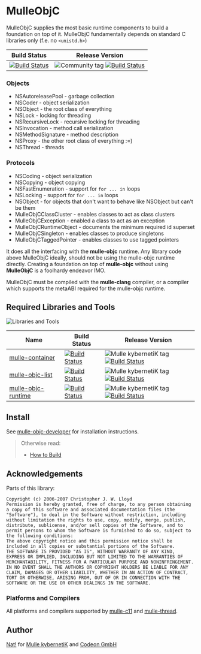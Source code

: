 # MulleObjC

MulleObjC supplies the most basic runtime components to build a foundation
on top of it. MulleObjC fundamentally depends on standard C libraries only
(f.e. no `<unistd.h>`)


 Build Status | Release Version
--------------|-----------------------------------
[![Build Status](https://travis-ci.org/mulle-objc/MulleObjC.svg)](https://travis-ci.org/mulle-objc/MulleObjC) | ![Community tag](https://img.shields.io/github/tag/mulle-objc/MulleObjC.svg) [![Build Status](https://travis-ci.org/mulle-objc/MulleObjC.svg?branch=release)](https://travis-ci.org/mulle-objc/MulleObjC)


### Objects

* NSAutoreleasePool - garbage collection
* NSCoder - object serialization
* NSObject - the root class of everything
* NSLock - locking for threading
* NSRecursiveLock - recursive locking for threading
* NSInvocation - method call serialization
* NSMethodSignature - method description
* NSProxy - the other root class of everything :=)
* NSThread - threads

### Protocols

* NSCoding - object serialization
* NSCopying - object copying
* NSFastEnumeration  - support for `for ... in` loops
* NSLocking  - support for `for ... in` loops
* NSObject - for objects that don't want to behave like NSObject but can't be them
* MulleObjCClassCluster - enables classes to act as class clusters
* MulleObjCException - enabled a class to act as an exception
* MulleObjCRuntimeObject - documents the minimum required id superset
* MulleObjCSingleton - enables classes to produce singletons
* MulleObjCTaggedPointer - enables classes to use tagged pointers

It does all the interfacing with the **mulle-objc** runtime. Any
library code above MulleObjC ideally, should not be using the mulle-objc runtime
directly. Creating a foundation on top of **mulle-objc**  without using
**MulleObjC** is a foolhardy endeavor IMO.

MulleObjC must be compiled with the **mulle-clang** compiler, or a compiler
which supports the metaABI required for the mulle-objc runtime.

## Required Libraries and Tools

![Libraries and Tools](https://raw.githubusercontent.com/mulle-nat/MulleObjC/release/dox/MulleObjC-dependencies.png)

  Name         | Build Status | Release Version
---------------|--------------|---------------------------------
[mulle-container](//github.com/mulle-nat/mulle-container) | [![Build Status](https://travis-ci.org/mulle-nat/mulle-container.svg?branch=release)](https://travis-ci.org/mulle-nat/mulle-container) | ![Mulle kybernetiK tag](https://img.shields.io/github/tag/mulle-nat/mulle-container.svg) [![Build Status](https://travis-ci.org/mulle-nat/mulle-container.svg?branch=release)](https://travis-ci.org/mulle-nat/mulle-container)
[mulle-objc-list](//github.com/mulle-nat/mulle-objc-list) | [![Build Status](https://travis-ci.org/mulle-nat/mulle-objc-list.svg?branch=release)](https://travis-ci.org/mulle-nat/mulle-objc-list) | ![Mulle kybernetiK tag](https://img.shields.io/github/tag/mulle-nat/mulle-objc-list.svg) [![Build Status](https://travis-ci.org/mulle-nat/mulle-objc-list.svg?branch=release)](https://travis-ci.org/mulle-nat/mulle-objc-list)
[mulle-objc-runtime](//github.com/mulle-nat/mulle-objc-runtime) | [![Build Status](https://travis-ci.org/mulle-nat/mulle-objc-runtime.svg?branch=release)](https://travis-ci.org/mulle-nat/mulle-objc-runtime) | ![Mulle kybernetiK tag](https://img.shields.io/github/tag/mulle-nat/mulle-objc-runtime.svg) [![Build Status](https://travis-ci.org/mulle-nat/mulle-objc-runtime.svg?branch=release)](https://travis-ci.org/mulle-nat/mulle-objc-runtime)

## Install

See [mulle-objc-developer](//github.com/mulle-nat/mulle-objc-developer) for
installation instructions.

> Otherwise read:
>
> * [How to Build](dox/BUILD.md)
>


## Acknowledgements

Parts of this library:

```
Copyright (c) 2006-2007 Christopher J. W. Lloyd
Permission is hereby granted, free of charge, to any person obtaining a copy of this software and associated documentation files (the "Software"), to deal in the Software without restriction, including without limitation the rights to use, copy, modify, merge, publish, distribute, sublicense, and/or sell copies of the Software, and to permit persons to whom the Software is furnished to do so, subject to the following conditions:
The above copyright notice and this permission notice shall be included in all copies or substantial portions of the Software.
THE SOFTWARE IS PROVIDED "AS IS", WITHOUT WARRANTY OF ANY KIND, EXPRESS OR IMPLIED, INCLUDING BUT NOT LIMITED TO THE WARRANTIES OF MERCHANTABILITY, FITNESS FOR A PARTICULAR PURPOSE AND NONINFRINGEMENT. IN NO EVENT SHALL THE AUTHORS OR COPYRIGHT HOLDERS BE LIABLE FOR ANY CLAIM, DAMAGES OR OTHER LIABILITY, WHETHER IN AN ACTION OF CONTRACT, TORT OR OTHERWISE, ARISING FROM, OUT OF OR IN CONNECTION WITH THE SOFTWARE OR THE USE OR OTHER DEALINGS IN THE SOFTWARE.
```

### Platforms and Compilers

All platforms and compilers supported by
[mulle-c11](//github.com/mulle-nat/mulle-c11/) and
[mulle-thread](//github.com/mulle-nat/mulle-thread/).


## Author

[Nat!](//www.mulle-kybernetik.com/weblog) for
[Mulle kybernetiK](//www.mulle-kybernetik.com) and
[Codeon GmbH](//www.codeon.de)
